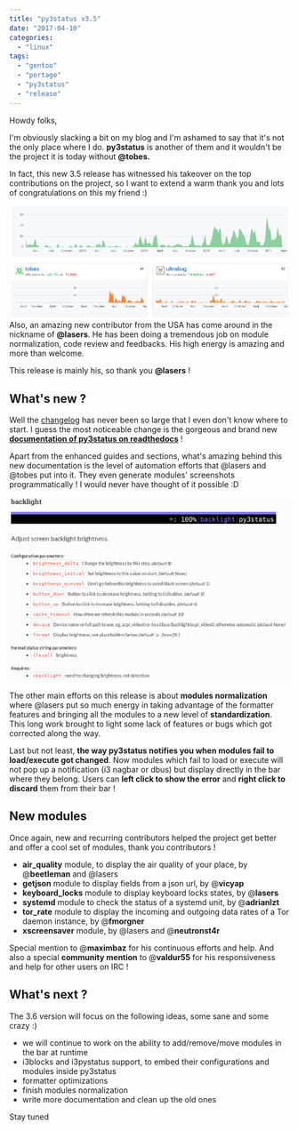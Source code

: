 ```yaml
---
title: "py3status v3.5"
date: "2017-04-10"
categories: 
  - "linux"
tags: 
  - "gentoo"
  - "portage"
  - "py3status"
  - "release"
---
```


Howdy folks,

I'm obviously slacking a bit on my blog and I'm ashamed to say that it's not the only place where I do. **py3status** is another of them and it wouldn't be the project it is today without **@tobes.**

In fact, this new 3.5 release has witnessed his takeover on the top contributions on the project, so I want to extend a warm thank you and lots of congratulations on this my friend :)

[![](images/2017-04-10-091103_994x404_scrot.png)](http://www.ultrabug.fr/py3status-v3-5/2017-04-10-091103_994x404_scrot/)Also, an amazing new contributor from the USA has come around in the nickname of **@lasers**. He has been doing a tremendous job on module normalization, code review and feedbacks. His high energy is amazing and more than welcome.

This release is mainly his, so thank you **@lasers** !

## What's new ?

Well the [changelog](https://github.com/ultrabug/py3status/blob/master/CHANGELOG) has never been so large that I even don't know where to start. I guess the most noticeable change is the gorgeous and brand new **[documentation of py3status on readthedocs](http://py3status.readthedocs.io/en/latest/)** !

Apart from the enhanced guides and sections, what's amazing behind this new documentation is the level of automation efforts that @lasers and @tobes put into it. They even generate modules' screenshots programmatically ! I would never have thought of it possible :D

[![](images/2017-04-10-092444_687x452_scrot.png)](http://www.ultrabug.fr/py3status-v3-5/2017-04-10-092444_687x452_scrot/)

The other main efforts on this release is about **modules normalization** where @lasers put so much energy in taking advantage of the formatter features and bringing all the modules to a new level of **standardization**. This long work brought to light some lack of features or bugs which got corrected along the way.

Last but not least, **the way py3status notifies you when modules fail to load/execute got changed**. Now modules which fail to load or execute will not pop up a notification (i3 nagbar or dbus) but display directly in the bar where they belong. Users can **left click to show the error** and **right click to discard** them from their bar !

## New modules

Once again, new and recurring contributors helped the project get better and offer a cool set of modules, thank you contributors !

- **air\_quality** module, to display the air quality of your place, by @**beetleman** and @lasers
- **getjson** module to display fields from a json url, by @**vicyap**
- **keyboard\_locks** module to display keyboard locks states, by @**lasers**
- **systemd** module to check the status of a systemd unit, by @**adrianlzt**
- **tor\_rate** module to display the incoming and outgoing data rates of a Tor daemon instance, by @**fmorgner**
- **xscreensaver** module, by @lasers and @**neutronst4r**

Special mention to @**maximbaz** for his continuous efforts and help. And also a special **community mention** to @**valdur55** for his responsiveness and help for other users on IRC !

## What's next ?

The 3.6 version will focus on the following ideas, some sane and some crazy :)

- we will continue to work on the ability to add/remove/move modules in the bar at runtime
- i3blocks and i3pystatus support, to embed their configurations and modules inside py3status
- formatter optimizations
- finish modules normalization
- write more documentation and clean up the old ones

Stay tuned
